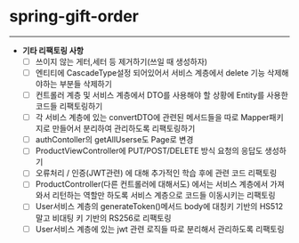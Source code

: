 # spring-gift-order


---

- **기타 리팩토링 사항**
    - [ ] 쓰이지 않는 게터,세터 등 제거하기(쓰일 때 생성하자)
    - [ ] 엔티티에 CascadeType설정 되어있어서 서비스 계층에서 delete 기능 삭제해야하는 부분들 삭제하기
    - [ ] 컨트롤러 계층 및 서비스 계층에서 DTO를 사용해야 할 상황에 Entity를 사용한 코드들 리팩토링하기
    - [ ] 각 서비스 계층에 있는 convertDTO에 관련된 메서드들을 따로 Mapper패키지로 만들어서 분리하여 관리하도록 리팩토링하기
    - [ ] authContoller의 getAllUserse도 Page로 변경
    - [ ] ProductViewController에 PUT/POST/DELETE 방식 요청의 응답도 생성하기
    - [ ] 오류처리 / 인증(JWT관련) 에 대해 추가적인 학습 후에 관련 코드 리팩토링
    - [ ] ProductController(다른 컨트롤러에 대해서도) 에서는 서비스 계층에서 가져와서 리턴하는 역할만 하도록 서비스 계층으로 코드들 이동시키는 리팩토링
    - [ ] User서비스 계층의 generateToken()메서드 body에 대칭키 기반의 HS512 말고 비대팅 키 기반의 RS256로 리팩토링
    - [ ] User서비스 계층에 있는 jwt 관련 로직들 따로 분리해서 관리하도록 리팩토링